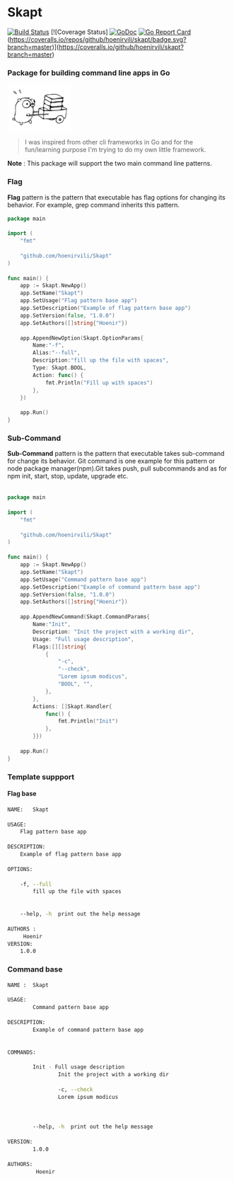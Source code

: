 # Skapt                                                                                                                                                                                                                                     
[![Build Status](https://travis-ci.org/hoenirvili/skapt.svg)](https://travis-ci.org/hoenirvili/skapt) [![Coverage Status]
[![GoDoc](https://godoc.org/github.com/hoenirvili/skapt?status.svg)](https://godoc.org/github.com/hoenirvili/skapt) [![Go Report Card](https://goreportcard.com/badge/github.com/hoenirvili/skapt)](https://goreportcard.com/report/github.com/hoenirvili/skapt)(https://coveralls.io/repos/github/hoenirvili/skapt/badge.svg?branch=master)](https://coveralls.io/github/hoenirvili/skapt?branch=master)


### Package for building command line apps in Go

![experimental](doc/ref.png)

> I was inspired from other cli frameworks in Go and for the fun/learning purpose I'm trying to do my own little framework.

**Note** : This package will support the two main command line patterns.


### Flag
**Flag** pattern is the pattern that executable has flag options for changing its behavior. For example, grep command inherits this pattern.


```go
package main

import (
	"fmt"

	"github.com/hoenirvili/Skapt"
)

func main() {
	app := Skapt.NewApp()
	app.SetName("Skapt")
	app.SetUsage("Flag pattern base app")
	app.SetDescription("Example of flag pattern base app")
	app.SetVersion(false, "1.0.0")
	app.SetAuthors([]string{"Hoenir"})

	app.AppendNewOption(Skapt.OptionParams{
		Name:"-f", 
		Alias:"--full", 
		Description:"fill up the file with spaces", 
		Type: Skapt.BOOL, 
		Action: func() {
			fmt.Println("Fill up with spaces")
		},
	})

	app.Run()
}
```

### Sub-Command
**Sub-Command** pattern is the pattern that executable takes sub-command for change its behavior. Git command is one example for this pattern or node package manager(npm).Git takes push, pull subcommands and as for npm init, start, stop, update, upgrade etc.

```go

package main

import (
	"fmt"

	"github.com/hoenirvili/Skapt"
)

func main() {
	app := Skapt.NewApp()
	app.SetName("Skapt")
	app.SetUsage("Command pattern base app")
	app.SetDescription("Example of command pattern base app")
	app.SetVersion(false, "1.0.0")
	app.SetAuthors([]string{"Hoenir"})

	app.AppendNewCommand(Skapt.CommandParams{
		Name:"Init", 
		Description: "Init the project with a working dir", 
		Usage: "Full usage description",
		Flags:[][]string{
			{
				"-c",
				"--check",
				"Lorem ipsum modicus",
				"BOOL", "",
			},
		},
		Actions: []Skapt.Handler{
			func() {
				fmt.Println("Init")
			},
		}})

	app.Run()
}

```

### Template suppport

#### Flag base

```bash
NAME:	Skapt

USAGE:
	Flag pattern base app

DESCRIPTION:
	Example of flag pattern base app

OPTIONS:

	-f, --full
		fill up the file with spaces


	--help, -h  print out the help message

AUTHORS :
	 Hoenir 
VERSION:
	1.0.0

```

###  Command base

```bash
NAME :  Skapt

USAGE:
        Command pattern base app

DESCRIPTION:
        Example of command pattern base app


COMMANDS:

        Init - Full usage description
                Init the project with a working dir

                -c, --check
                Lorem ipsum modicus



        --help, -h  print out the help message

VERSION:
        1.0.0

AUTHORS:
         Hoenir 
```
